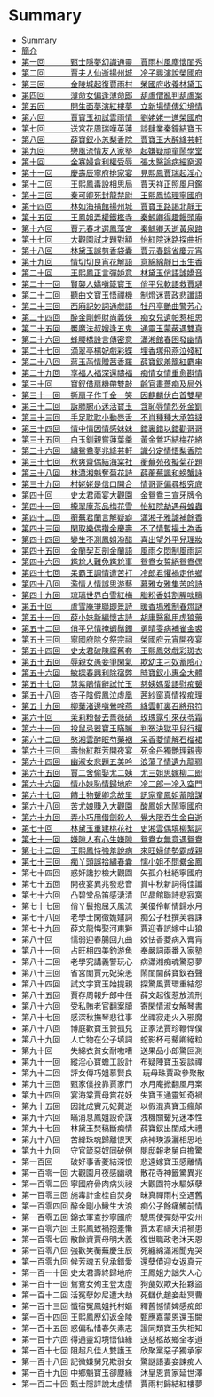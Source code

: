 # Summary

* Summary
* [簡介](README.md)
* [第一回　　　 甄士隱夢幻識通靈　賈雨村風塵懷閨秀](/chapter001.md)
* [第二回　　　 賈夫人仙逝揚州城　冷子興演說榮國府](/chapter002.md)
* [第三回　　　 金陵城起復賈雨村　榮國府收養林黛玉](/chapter003.md)
* [第四回　　　 薄命女偏逢薄命郎　葫蘆僧亂判葫蘆案](/chapter004.md)
* [第五回　　　 開生面夢演紅樓夢　立新場情傳幻境情](/chapter005.md)
* [第六回　　　 賈寶玉初試雲雨情　劉姥姥一進榮國府](/chapter006.md)
* [第七回　　　 送宮花周瑞嘆英蓮　談肆業秦鐘結寶玉](/chapter007.md)
* [第八回　　　 薛寶釵小恙梨香院　賈寶玉大醉絳芸軒](/chapter008.md)
* [第九回　　　 戀風流情友入家塾　起嫌疑頑童鬧學堂](/chapter009.md)
* [第十回　　　 金寡婦貪利權受辱　張太醫論病細窮源](/chapter010.md)
* [第十一回　　 慶壽辰寧府排家宴　見熙鳳賈瑞起淫心](/chapter011.md)
* [第十二回　　 王熙鳳毒設相思局　賈天祥正照風月鑑](/chapter012.md)
* [第十三回　　 秦可卿死封龍禁尉　王熙鳳協理寧國府](/chapter013.md)
* [第十四回　　 林如海捐館揚州城　賈寶玉路謁北靜王](/chapter014.md)
* [第十五回　　 王鳳姐弄權鐵檻寺　秦鯨卿得趣饅頭庵](/chapter015.md)
* [第十六回　　 賈元春才選鳳藻宮　秦鯨卿夭逝黃泉路](/chapter016.md)
* [第十七回　　 大觀園試才題對額　怡紅院迷路探曲折](/chapter017.md)
* [第十八回　　 林黛玉誤剪香袋囊　賈元春歸省慶元宵](/chapter018.md)
* [第十九回　　 情切切良宵花解語　意綿綿靜日玉生香](/chapter019.md)
* [第二十回　　 王熙鳳正言彈妒意　林黛玉俏語謔嬌音](/chapter020.md)
* [第二十一回　 賢襲人嬌嗔箴寶玉　俏平兒軟語救賈璉](/chapter021.md)
* [第二十二回　 聽曲文寶玉悟禪機　制燈迷賈政悲讖語](/chapter022.md)
* [第二十三回　 西廂記妙詞通戲語　牡丹亭艷曲警芳心](/chapter023.md)
* [第二十四回　 醉金剛輕財尚義俠　痴女兒遺帕惹相思](/chapter024.md)
* [第二十五回　 魘魔法叔嫂逢五鬼　通靈玉蒙蔽遇雙真](/chapter025.md)
* [第二十六回　 蜂腰橋設言傳密意　瀟湘館春困發幽情](/chapter026.md)
* [第二十七回　 滴翠亭楊妃戲彩蝶　埋香塚飛燕泣殘紅](/chapter027.md)
* [第二十八回　 蔣玉菡情贈茜香羅　薛寶釵羞籠紅麝串](/chapter028.md)
* [第二十九回　 享福人福深還禱福　痴情女情重愈斟情](/chapter029.md)
* [第三十回　　 寶釵借扇機帶雙敲　齡官畫薔痴及局外](/chapter030.md)
* [第三十一回　 撕扇子作千金一笑　因麒麟伏白首雙星](/chapter031.md)
* [第三十二回　 訴肺腑心迷活寶玉　含恥辱情烈死金釧](/chapter032.md)
* [第三十三回　 手足耽耽小動唇舌　不肖種種大承笞撻](/chapter033.md)
* [第三十四回　 情中情因情感妹妹　錯裏錯以錯勸哥哥](/chapter034.md)
* [第三十五回　 白玉釧親嘗蓮葉羹　黃金鶯巧結梅花絡](/chapter035.md)
* [第三十六回　 繡鴛鴦夢兆絳芸軒　識分定情悟梨香院](/chapter036.md)
* [第三十七回　 秋爽齋偶結海棠社　蘅蕪苑夜擬菊花題](/chapter037.md)
* [第三十八回　 林瀟湘魁奪菊花詩　薛蘅蕪諷和螃蟹詠](/chapter038.md)
* [第三十九回　 村姥姥是信口開合　情哥哥偏尋根究底](/chapter039.md)
* [第四十回　　 史太君兩宴大觀園　金鴛鴦三宣牙牌令](/chapter040.md)
* [第四十一回　 櫳翠庵茶品梅花雪　怡紅院劫遇母蝗蟲](/chapter041.md)
* [第四十二回　 蘅蕪君蘭言解疑癖　瀟湘子雅謔補餘香](/chapter042.md)
* [第四十三回　 閑取樂偶攢金慶壽　不了情暫撮土為香](/chapter043.md)
* [第四十四回　 變生不測鳳姐潑醋　喜出望外平兒理妝](/chapter044.md)
* [第四十五回　 金蘭契互剖金蘭語　風雨夕悶制風雨詞](/chapter045.md)
* [第四十六回　 尷尬人難免尷尬事　鴛鴦女誓絕鴛鴦偶](/chapter046.md)
* [第四十七回　 呆霸王調情遭苦打　冷郎君懼禍走他鄉](/chapter047.md)
* [第四十八回　 濫情人情誤思游藝　慕雅女雅集苦吟詩](/chapter048.md)
* [第四十九回　 琉璃世界白雪紅梅　脂粉香娃割腥啖膻](/chapter049.md)
* [第五十回　　 蘆雪庵爭聯即景詩　暖香塢雅制春燈謎](/chapter050.md)
* [第五十一回　 薛小妹新編懷古詩　胡庸醫亂用虎狼藥](/chapter051.md)
* [第五十二回　 俏平兒情掩蝦鬚鐲　勇晴雯病補雀金裘](/chapter052.md)
* [第五十三回　 寧國府除夕祭宗祠　榮國府元宵開夜宴](/chapter053.md)
* [第五十四回　 史太君破陳腐舊套　王熙鳳效戲彩斑衣](/chapter054.md)
* [第五十五回　 辱親女愚妾爭閑氣　欺幼主刁奴蓄險心](/chapter055.md)
* [第五十六回　 敏探春興利除宿弊　時寶釵小惠全大體](/chapter056.md)
* [第五十七回　 慧紫鵑情辭試忙玉　慈姨媽愛語慰痴顰](/chapter057.md)
* [第五十八回　 杏子陰假鳳泣虛凰　茜紗窗真情揆痴理](/chapter058.md)
* [第五十九回　 柳葉渚邊嗔鶯咤燕　絳雲軒裏召將飛符](/chapter059.md)
* [第六十回　　 茉莉粉替去薔薇硝　玫瑰露引來茯苓霜](/chapter060.md)
* [第六十一回　 投鼠忌器寶玉瞞贓　判冤決獄平兒行權](/chapter061.md)
* [第六十二回　 憨湘雲醉眠芍藥裀　呆香菱情解石榴裙](/chapter062.md)
* [第六十三回　 壽怡紅群芳開夜宴　死金丹獨艷理親喪](/chapter063.md)
* [第六十四回　 幽淑女悲題五美吟　浪蕩子情遺九龍珮](/chapter064.md)
* [第六十五回　 賈二舍偷娶尤二姨　尤三姐思嫁柳二郎](/chapter065.md)
* [第六十六回　 情小妹恥情歸地府　冷二郎一冷入空門](/chapter066.md)
* [第六十七回　 饋土物顰卿念故里　訊家童鳳姐蓄陰謀](/chapter067.md)
* [第六十八回　 苦尤娘賺入大觀園　酸鳳姐大鬧寧國府](/chapter068.md)
* [第六十九回　 弄小巧用借劍殺人　覺大限吞生金自逝](/chapter069.md)
* [第七十回　　 林黛玉重建桃花社　史湘雲偶填柳絮詞](/chapter070.md)
* [第七十一回　 嫌隙人有心生嫌隙　鴛鴦女無意遇鴛鴦](/chapter071.md)
* [第七十二回　 王熙鳳恃強羞說病　來旺婦倚勢霸成親](/chapter072.md)
* [第七十三回　 痴丫頭誤拾繡春囊　懦小姐不問纍金鳳](/chapter073.md)
* 第七十四回　 惑奸讒抄檢大觀園　矢孤介杜絕寧國府
* 第七十五回　 開夜宴異兆發悲音　賞中秋新詞得佳讖
* 第七十六回　 凸碧堂品笛感淒清　凹晶館聯詩悲寂寞
* 第七十七回　 俏丫鬟抱屈夭風流　美優伶斬情歸水月
* 第七十八回　 老學士閑徵姽嫿詞　痴公子杜撰芙蓉誄
* 第七十九回　 薛文龍悔娶河東獅　賈迎春誤嫁中山狼
* 第八十回　　 懦弱迎春腸回九曲　姣怯香菱病入膏肓
* 第八十一回　 占旺相四美釣游魚　奉嚴詞兩番入家塾
* 第八十二回　 老學究講義警玩心　病瀟湘痴魂驚惡夢
* 第八十三回　 省宮闈賈元妃染恙　鬧閨閫薛寶釵吞聲
* 第八十四回　 試文字寶玉始提親　探驚風賈環重結怨
* 第八十五回　 賈存周報升郎中任　薛文起復惹放流刑
* 第八十六回　 受私賄老官翻案牘　寄閑情淑女解琴書
* 第八十七回　 感深秋撫琴悲往事　坐禪寂走火入邪魔
* 第八十八回　 博庭歡寶玉贊孤兒　正家法賈珍鞭悍僕
* 第八十九回　 人亡物在公子填詞　蛇影杯弓顰卿絕粒
* 第九十回　　 失綿衣貧女耐嗷嘈　送果品小郎驚叵測
* 第九十一回　 縱淫心寶蟾工設計　布疑陣寶玉妄談禪
* 第九十二回　 評女傳巧姐慕賢良 　玩母珠賈政參聚散
* 第九十三回　 甄家僕投靠賈家門　水月庵掀翻風月案
* 第九十四回　 宴海棠賈母賞花妖　失寶玉通靈知奇禍
* 第九十五回　 因訛成實元妃薨逝　以假混真寶玉瘋顛
* 第九十六回　 瞞消息鳳姐設奇謀　洩機關顰兒迷本性
* 第九十七回　 林黛玉焚稿斷痴情　薛寶釵出閨成大禮
* 第九十八回　 苦絳珠魂歸離恨天　病神瑛淚灑相思地
* 第九十九回　 守官箴惡奴同破例　閱邸報老舅自擔驚
* 第一百回　　 破好事香菱結深恨　悲遠嫁寶玉感離情
* 第一百零一回 大觀園月夜感幽魂　散花寺神籤驚異兆
* 第一百零二回 寧國府骨肉病災祲　大觀園符水驅妖孽
* 第一百零三回 施毒計金桂自焚身　昧真禪雨村空遇舊
* 第一百零四回 醉金剛小鰍生大浪　痴公子餘痛觸前情
* 第一百零五回 錦衣軍查抄寧國府　驄馬使彈劾平安州
* 第一百零六回 王熙鳳致禍抱羞慚　賈太君禱天消禍患
* 第一百零七回 散餘資賈母明大義　復世職政老沐天恩
* 第一百零八回 強歡笑蘅蕪慶生辰　死纏綿瀟湘聞鬼哭
* 第一百零九回 候芳魂五兒承錯愛　還孽債迎女返真元
* 第一百一十回 史太君壽終歸地府　王鳳姐力詘失人心
* 第一百十一回 鴛鴦女殉主登太虛　狗彘奴欺天招夥盜
* 第一百十二回 活冤孽妙尼遭大劫　死讎仇趙妾赴冥曹
* 第一百十三回 懺宿冤鳳姐托村嫗　釋舊憾情婢感痴郎
* 第一百十四回 王熙鳳歷幻返金陵　甄應嘉蒙恩還玉闕
* 第一百十五回 惑偏私惜春矢素志　證同類寶玉失相知
* 第一百十六回 得通靈幻境悟仙緣　送慈柩故鄉全孝道
* 第一百十七回 阻超凡佳人雙護玉　欣聚黨惡子獨承家
* 第一百十八回 記微嫌舅兄欺弱女　驚謎語妻妾諫痴人
* 第一百十九回 中鄉魁寶玉卻塵緣　沐皇恩賈家延世澤
* 第一百二十回 甄士隱詳說太虛情　賈雨村歸結紅樓夢



